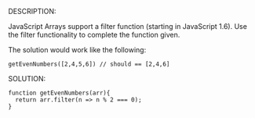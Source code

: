 DESCRIPTION:

JavaScript Arrays support a filter function (starting in JavaScript 1.6). Use the filter functionality to complete the function given.

The solution would work like the following:
```
getEvenNumbers([2,4,5,6]) // should == [2,4,6]
```

SOLUTION:
```
function getEvenNumbers(arr){
  return arr.filter(n => n % 2 === 0);
}
```
